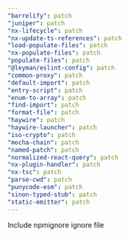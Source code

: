 ```yaml
---
"barrelify": patch
"juniper": patch
"nx-lifecycle": patch
"nx-update-ts-references": patch
"load-populate-files": patch
"nx-populate-files": patch
"populate-files": patch
"@leyman/eslint-config": patch
"common-proxy": patch
"default-import": patch
"entry-script": patch
"enum-to-array": patch
"find-import": patch
"format-file": patch
"haywire": patch
"haywire-launcher": patch
"iso-crypto": patch
"mocha-chain": patch
"named-patch": patch
"normalized-react-query": patch
"nx-plugin-handler": patch
"nx-tsc": patch
"parse-cwd": patch
"punycode-esm": patch
"sinon-typed-stub": patch
"static-emitter": patch
---
```


Include npmignore ignore file
